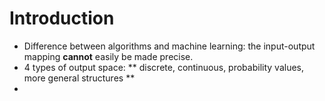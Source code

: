 # Introduction

* Difference between algorithms and machine learning: the input-output mapping **cannot** easily be made precise.
* 4 types of output space: ** discrete, continuous, probability values, more general structures **
* 